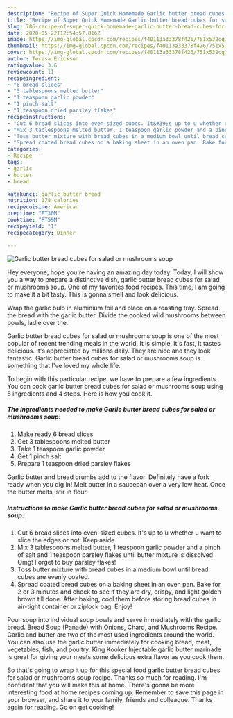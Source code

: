 ```yaml
---
description: "Recipe of Super Quick Homemade Garlic butter bread cubes for salad or mushrooms soup"
title: "Recipe of Super Quick Homemade Garlic butter bread cubes for salad or mushrooms soup"
slug: 706-recipe-of-super-quick-homemade-garlic-butter-bread-cubes-for-salad-or-mushrooms-soup
date: 2020-05-22T12:54:57.816Z
image: https://img-global.cpcdn.com/recipes/f40113a33378f426/751x532cq70/garlic-butter-bread-cubes-for-salad-or-mushrooms-soup-recipe-main-photo.jpg
thumbnail: https://img-global.cpcdn.com/recipes/f40113a33378f426/751x532cq70/garlic-butter-bread-cubes-for-salad-or-mushrooms-soup-recipe-main-photo.jpg
cover: https://img-global.cpcdn.com/recipes/f40113a33378f426/751x532cq70/garlic-butter-bread-cubes-for-salad-or-mushrooms-soup-recipe-main-photo.jpg
author: Teresa Erickson
ratingvalue: 3.6
reviewcount: 11
recipeingredient:
- "6 bread slices"
- "3 tablespoons melted butter"
- "1 teaspoon garlic powder"
- "1 pinch salt"
- "1 teaspoon dried parsley flakes"
recipeinstructions:
- "Cut 6 bread slices into even-sized cubes. It&#39;s up to u whether u want to slice the edges or not. Keep aside."
- "Mix 3 tablespoons melted butter, 1 teaspoon garlic powder and a pinch of salt and 1 teaspoon parsley flakes until butter mixture is dissolved. Omg! Forget to buy parsley flakes!"
- "Toss butter mixture with bread cubes in a medium bowl until bread cubes are evenly coated."
- "Spread coated bread cubes on a baking sheet in an oven pan. Bake for 2 or 3 minutes and check to see if they are dry, crispy, and light golden brown till done. After baking, cool them before storing bread cubes in air-tight container or ziplock bag. Enjoy!"
categories:
- Recipe
tags:
- garlic
- butter
- bread

katakunci: garlic butter bread 
nutrition: 178 calories
recipecuisine: American
preptime: "PT30M"
cooktime: "PT59M"
recipeyield: "1"
recipecategory: Dinner

---
```



![Garlic butter bread cubes for salad or mushrooms soup](https://img-global.cpcdn.com/recipes/f40113a33378f426/751x532cq70/garlic-butter-bread-cubes-for-salad-or-mushrooms-soup-recipe-main-photo.jpg)

Hey everyone, hope you're having an amazing day today. Today, I will show you a way to prepare a distinctive dish, garlic butter bread cubes for salad or mushrooms soup. One of my favorites food recipes. This time, I am going to make it a bit tasty. This is gonna smell and look delicious.

Wrap the garlic bulb in aluminium foil and place on a roasting tray. Spread the bread with the garlic butter. Divide the cooked wild mushrooms between bowls, ladle over the.

Garlic butter bread cubes for salad or mushrooms soup is one of the most popular of recent trending meals in the world. It is simple, it's fast, it tastes delicious. It's appreciated by millions daily. They are nice and they look fantastic. Garlic butter bread cubes for salad or mushrooms soup is something that I've loved my whole life.


To begin with this particular recipe, we have to prepare a few ingredients. You can cook garlic butter bread cubes for salad or mushrooms soup using 5 ingredients and 4 steps. Here is how you cook it.

<!--inarticleads1-->

##### The ingredients needed to make Garlic butter bread cubes for salad or mushrooms soup:

1. Make ready 6 bread slices
1. Get 3 tablespoons melted butter
1. Take 1 teaspoon garlic powder
1. Get 1 pinch salt
1. Prepare 1 teaspoon dried parsley flakes


Garlic butter and bread crumbs add to the flavor. Definitely have a fork ready when you dig in! Melt butter in a saucepan over a very low heat. Once the butter melts, stir in flour. 

<!--inarticleads2-->

##### Instructions to make Garlic butter bread cubes for salad or mushrooms soup:

1. Cut 6 bread slices into even-sized cubes. It&#39;s up to u whether u want to slice the edges or not. Keep aside.
1. Mix 3 tablespoons melted butter, 1 teaspoon garlic powder and a pinch of salt and 1 teaspoon parsley flakes until butter mixture is dissolved. Omg! Forget to buy parsley flakes!
1. Toss butter mixture with bread cubes in a medium bowl until bread cubes are evenly coated.
1. Spread coated bread cubes on a baking sheet in an oven pan. Bake for 2 or 3 minutes and check to see if they are dry, crispy, and light golden brown till done. After baking, cool them before storing bread cubes in air-tight container or ziplock bag. Enjoy!


Pour soup into individual soup bowls and serve immediately with the garlic bread. Bread Soup (Panade) with Onions, Chard, and Mushrooms Recipe. Garlic and butter are two of the most used ingredients around the world. You can also use the garlic butter immediately for cooking bread, meat, vegetables, fish, and poultry. King Kooker Injectable garlic butter marinade is great for giving your meats some delicious extra flavor as you cook them. 

So that's going to wrap it up for this special food garlic butter bread cubes for salad or mushrooms soup recipe. Thanks so much for reading. I'm confident that you will make this at home. There's gonna be more interesting food at home recipes coming up. Remember to save this page in your browser, and share it to your family, friends and colleague. Thanks again for reading. Go on get cooking!

